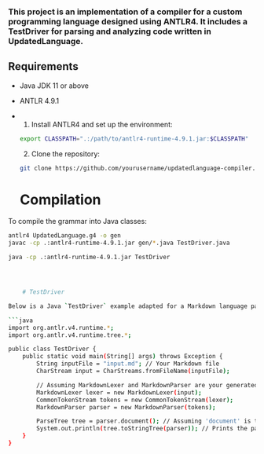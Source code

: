 ### This project is an implementation of a compiler for a custom programming language designed using ANTLR4. It includes a TestDriver for parsing and analyzing code written in UpdatedLanguage.

## Requirements

- Java JDK 11 or above
- ANTLR 4.9.1

- 1. Install ANTLR4 and set up the environment:
    ```bash
    export CLASSPATH=".:/path/to/antlr4-runtime-4.9.1.jar:$CLASSPATH"
    ```

    2. Clone the repository:
    ```bash
    git clone https://github.com/yourusername/updatedlanguage-compiler.git
    ```

    # Compilation

To compile the grammar into Java classes:
```bash
antlr4 UpdatedLanguage.g4 -o gen
javac -cp .:antlr4-runtime-4.9.1.jar gen/*.java TestDriver.java

java -cp .:antlr4-runtime-4.9.1.jar TestDriver




    # TestDriver

Below is a Java `TestDriver` example adapted for a Markdown language parser, assuming you have corresponding lexer and parser classes generated by ANTLR for Markdown.

```java
import org.antlr.v4.runtime.*;
import org.antlr.v4.runtime.tree.*;

public class TestDriver {
    public static void main(String[] args) throws Exception {
        String inputFile = "input.md"; // Your Markdown file
        CharStream input = CharStreams.fromFileName(inputFile);

        // Assuming MarkdownLexer and MarkdownParser are your generated classes
        MarkdownLexer lexer = new MarkdownLexer(input);
        CommonTokenStream tokens = new CommonTokenStream(lexer);
        MarkdownParser parser = new MarkdownParser(tokens);

        ParseTree tree = parser.document(); // Assuming 'document' is the start rule.
        System.out.println(tree.toStringTree(parser)); // Prints the parse tree
    }
}
